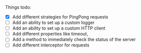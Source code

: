 Things todo: 
- [x] Add different strategies for PingPong requests
- [ ] Add an ability to set up a custom logger
- [ ] Add an ability to set up a custom HTTP client
- [ ] Add different properties like timeout,
- [ ] Add a method to immediately check the status of the server
- [ ] Add different interceptor for requests